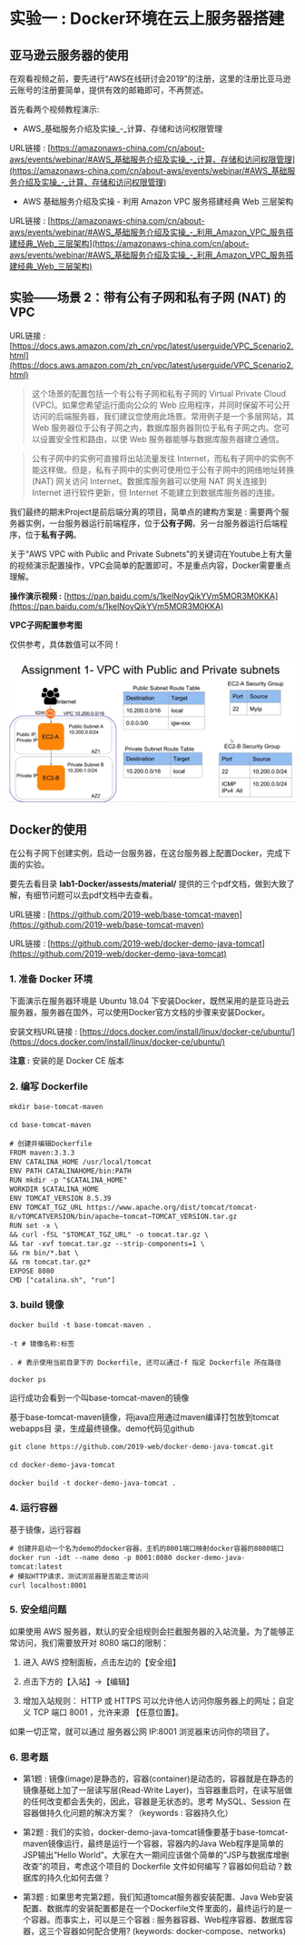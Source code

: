 # 实验一 : Docker环境在云上服务器搭建

## 亚马逊云服务器的使用

在观看视频之前，要先进行“AWS在线研讨会2019”的注册，这里的注册比亚马逊云账号的注册要简单，提供有效的邮箱即可，不再赘述。

首先看两个视频教程演示:

- AWS_基础服务介绍及实操_-_计算、存储和访问权限管理

URL链接 : [https://amazonaws-china.com/cn/about-aws/events/webinar/#AWS_基础服务介绍及实操_-_计算、存储和访问权限管理](https://amazonaws-china.com/cn/about-aws/events/webinar/#AWS_基础服务介绍及实操_-_计算、存储和访问权限管理)

- AWS 基础服务介绍及实操 - 利用 Amazon VPC 服务搭建经典 Web 三层架构

URL链接 : [https://amazonaws-china.com/cn/about-aws/events/webinar/#AWS_基础服务介绍及实操_-_利用_Amazon_VPC_服务搭建经典_Web_三层架构](https://amazonaws-china.com/cn/about-aws/events/webinar/#AWS_基础服务介绍及实操_-_利用_Amazon_VPC_服务搭建经典_Web_三层架构)

## 实验——场景 2：带有公有子网和私有子网 (NAT) 的 VPC

URL链接 : [https://docs.aws.amazon.com/zh_cn/vpc/latest/userguide/VPC_Scenario2.html](https://docs.aws.amazon.com/zh_cn/vpc/latest/userguide/VPC_Scenario2.html)

> 这个场景的配置包括一个有公有子网和私有子网的 Virtual Private Cloud (VPC)。如果您希望运行面向公众的 Web 应用程序，并同时保留不可公开访问的后端服务器，我们建议您使用此场景。常用例子是一个多层网站，其 Web 服务器位于公有子网之内，数据库服务器则位于私有子网之内。您可以设置安全性和路由，以使 Web 服务器能够与数据库服务器建立通信。

> 公有子网中的实例可直接将出站流量发往 Internet，而私有子网中的实例不能这样做。但是，私有子网中的实例可使用位于公有子网中的网络地址转换 (NAT) 网关访问 Internet。数据库服务器可以使用 NAT 网关连接到 Internet 进行软件更新，但 Internet 不能建立到数据库服务器的连接。

我们最终的期末Project是前后端分离的项目，简单点的建构方案是 : 需要两个服务器实例，一台服务器运行前端程序，位于**公有子网**，另一台服务器运行后端程序，位于**私有子网**。


关于“AWS VPC with Public and Private Subnets”的关键词在Youtube上有大量的视频演示配置操作，VPC会简单的配置即可，不是重点内容，Docker需要重点理解。

**操作演示视频 :** [https://pan.baidu.com/s/1kelNoyQikYVm5MOR3M0KKA](https://pan.baidu.com/s/1kelNoyQikYVm5MOR3M0KKA)

**VPC子网配置参考图**

仅供参考，具体数值可以不同！

![](./assests/img/vpc.png)



## Docker的使用

在公有子网下创建实例，启动一台服务器，在这台服务器上配置Docker，完成下面的实验。

要先去看目录 **lab1-Docker/assests/material/** 提供的三个pdf文档，做到大致了解，有细节问题可以去pdf文档中去查看。

URL链接 : [https://github.com/2019-web/base-tomcat-maven](https://github.com/2019-web/base-tomcat-maven)

URL链接 : [https://github.com/2019-web/docker-demo-java-tomcat](https://github.com/2019-web/docker-demo-java-tomcat)


### 1. 准备 Docker 环境

下面演示在服务器环境是 Ubuntu 18.04 下安装Docker，既然采用的是亚马逊云服务器，服务器在国外，可以使用Docker官方文档的步骤来安装Docker。

安装文档URL链接 : [https://docs.docker.com/install/linux/docker-ce/ubuntu/](https://docs.docker.com/install/linux/docker-ce/ubuntu/)

**注意 :** 安装的是 Docker CE 版本


### 2. 编写 Dockerfile

```
mkdir base-tomcat-maven

cd base-tomcat-maven

# 创建并编辑Dockerfile
FROM maven:3.3.3
ENV CATALINA_HOME /usr/local/tomcat
ENV PATH CATALINAHOME/bin:PATH
RUN mkdir -p "$CATALINA_HOME"
WORKDIR $CATALINA_HOME
ENV TOMCAT_VERSION 8.5.39
ENV TOMCAT_TGZ_URL https://www.apache.org/dist/tomcat/tomcat-8/vTOMCATVERSION/bin/apache−tomcat−TOMCAT_VERSION.tar.gz
RUN set -x \
&& curl -fSL "$TOMCAT_TGZ_URL" -o tomcat.tar.gz \
&& tar -xvf tomcat.tar.gz --strip-components=1 \
&& rm bin/*.bat \
&& rm tomcat.tar.gz*
EXPOSE 8080
CMD ["catalina.sh", "run"]
```

### 3. build 镜像

```
docker build -t base-tomcat-maven .

-t # 镜像名称:标签

. # 表示使用当前目录下的 Dockerfile, 还可以通过-f 指定 Dockerfile 所在路径
```

```
docker ps
```
运行成功会看到一个叫base-tomcat-maven的镜像

基于base-tomcat-maven镜像，将java应用通过maven编译打包放到tomcat webapps目 录，生成最终镜像。demo代码见github

```
git clone https://github.com/2019-web/docker-demo-java-tomcat.git

cd docker-demo-java-tomcat

docker build -t docker-demo-java-tomcat .
```


### 4. 运行容器

基于镜像，运行容器

```
# 创建并启动一个名为demo的docker容器，主机的8001端口映射docker容器的8080端口
docker run -idt --name demo -p 8001:8080 docker-demo-java-tomcat:latest
# 模拟HTTP请求，测试浏览器是否能正常访问  
curl localhost:8001
```


### 5. 安全组问题

如果使用 AWS 服务器，默认的安全组规则会拦截服务器的入站流量。为了能够正常访问，我们需要放开对 8080 端口的限制：

1. 进入 AWS 控制面板，点击左边的【安全组】

2. 点击下方的【入站】->【编辑】

3. 增加入站规则： HTTP 或 HTTPS 可以允许他人访问你服务器上的网址；自定义 TCP 端口 8001 ，允许来源 【任意位置】。

如果一切正常，就可以通过 服务器公网 IP:8001 浏览器来访问你的项目了。

### 6. 思考题

- 第1题 : 镜像(image)是静态的，容器(container)是动态的，容器就是在静态的镜像基础上加了一层读写层(Read-Write Layer)，当容器重启时，在读写层做的任何改变都会丢失的，因此，容器是无状态的。思考 MySQL、Session 在容器做持久化问题的解决方案？（keywords : 容器持久化）

- 第2题 : 我们的实验，docker-demo-java-tomcat镜像要基于base-tomcat-maven镜像运行，最终是运行一个容器，容器内的Java Web程序是简单的JSP输出“Hello World”。大家在大一期间应该做个简单的“JSP与数据库增删改查”的项目，考虑这个项目的 Dockerfile 文件如何编写？容器如何启动？数据库的持久化如何去做？

- 第3题 : 如果思考完第2题，我们知道tomcat服务器安装配置、Java Web安装配置、数据库的安装配置都是在一个Dockerfile文件里面的，最终运行的是一个容器。而事实上，可以是三个容器 : 服务器容器、Web程序容器、数据库容器，这三个容器如何配合使用? (keywords: docker-compose、networks)






